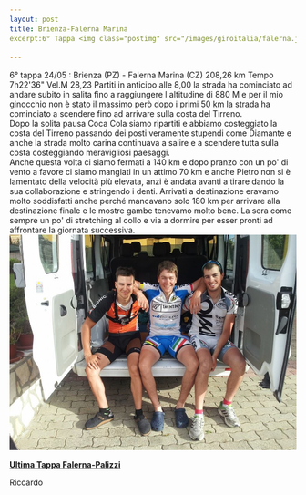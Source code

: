 ```yaml
---
layout: post
title: Brienza-Falerna Marina
excerpt:6° Tappa <img class="postimg" src="/images/giroitalia/falerna.jpg">

---
```


6° tappa 24/05 : Brienza (PZ) - Falerna Marina (CZ) 208,26 km Tempo 7h22'36" Vel.M 28,23
Partiti in anticipo alle 8,00 la strada ha cominciato ad andare subito in salita fino a raggiungere l altitudine di 880 M e per il mio ginocchio non è stato il massimo però dopo i primi 50 km la strada ha cominciato a scendere fino ad arrivare sulla costa del Tirreno.<br> 
Dopo la solita pausa Coca Cola siamo ripartiti e abbiamo costeggiato la costa del Tirreno passando dei posti veramente stupendi come Diamante e anche la strada molto carina continuava a salire e a scendere tutta sulla costa costeggiando meravigliosi paesaggi.<br>
Anche questa volta ci siamo fermati a 140 km e dopo pranzo con un po' di vento a favore ci siamo mangiati in un attimo 70 km e anche Pietro non si è lamentato della velocità più elevata, anzi è andata avanti a tirare dando la sua collaborazione e stringendo i denti. Arrivati a destinazione eravamo molto soddisfatti anche perché mancavano solo 180 km per arrivare alla destinazione finale e le mostre gambe tenevamo molto bene. La sera come sempre un po' di stretching al collo e via a dormire per esser pronti ad affrontare la giornata successiva.<br>
<a href="/images/giroitalia/falerna.jpg"><img class="postimg" src="/images/giroitalia/falerna.jpg"></a>

<a href="/2014/05/26/7Tappa"><P class="correlatedPost"><b>Ultima Tappa Falerna-Palizzi</b></P></a>
Riccardo 
